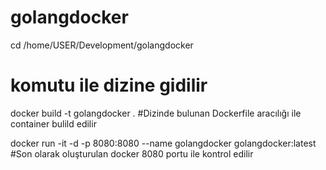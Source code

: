# golangdocker

cd /home/USER/Development/golangdocker
# komutu ile dizine gidilir

docker build -t golangdocker .
#Dizinde bulunan Dockerfile aracılığı ile container bulild edilir

docker run -it -d -p 8080:8080 --name golangdocker golangdocker:latest
#Son olarak oluşturulan docker 8080 portu ile kontrol edilir
